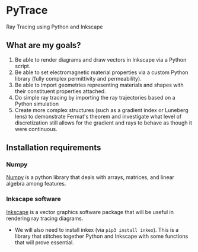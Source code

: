 # PyTrace
Ray Tracing using Python and Inkscape
## What are my goals?
1. Be able to render diagrams and draw vectors in Inkscape via a Python script.
2. Be able to set electromagnetic material properties via a custom Python library (fully complex permittivity and permeability).
3. Be able to import geometries representing materials and shapes with their constituent properties attached.
4. Do simple ray tracing by importing the ray trajectories based on a Python simulation
5. Create more complex structures (such as a gradient index or Luneberg lens) to demonstrate Fermat's theorem and investigate what level of discretization still allows for the gradient and rays to behave as though it were continuous. 
## Installation requirements
### Numpy
[Numpy](numpy.org) is a python library that deals with arrays, matrices, and linear algebra among features.
### Inkscape software
[Inkscape](inkscape.org) is a vector graphics software package that will be useful in rendering ray tracing diagrams.
- We will also need to install inkex (via `pip3 install inkex`).  This is a library that stitches together Python and Inkscape with some functions that will prove essential. 
